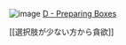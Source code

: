
![image](https://gyazo.com/a814d385b998b17a422d6e172c349fe8/thumb/1000)
[D - Preparing Boxes](https://atcoder.jp/contests/abc134/tasks/abc134_d)

[[選択肢が少ない方から貪欲]]
